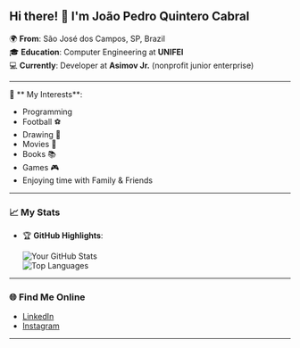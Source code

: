 ## Hi there! 👋 I'm João Pedro Quintero Cabral  

🌍 **From**: São José dos Campos, SP, Brazil  
🎓 **Education**: Computer Engineering at **UNIFEI**  
💻 **Currently**: Developer at **Asimov Jr.** (nonprofit junior enterprise)  

---

🚀 ** My Interests**: 
- Programming
- Football ⚽
-  Drawing 🎨
- Movies 🎥
- Books 📚
- Games 🎮
- Enjoying time with Family & Friends

---

### **📈 My Stats**  
- 🏆 **GitHub Highlights**:
  
  ![Your GitHub Stats](https://github-readme-stats.vercel.app/api?username=JPCabral04&show_icons=true&theme=radical)  
  ![Top Languages](https://github-readme-stats.vercel.app/api/top-langs/?username=JPCabral04&layout=compact&theme=radical)  

---

### **🌐 Find Me Online**  
- [LinkedIn](https://www.linkedin.com/in/joaocabral/)  
- [Instagram](https://www.instagram.com/joaocabral04/)

---
